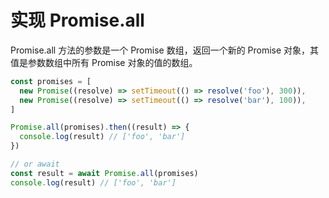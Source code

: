 # 实现 Promise.all
Promise.all 方法的参数是一个 Promise 数组，返回一个新的 Promise 对象，其值是参数数组中所有 Promise 对象的值的数组。

```js
const promises = [
  new Promise((resolve) => setTimeout(() => resolve('foo'), 300)),
  new Promise((resolve) => setTimeout(() => resolve('bar'), 100)),
]

Promise.all(promises).then((result) => {
  console.log(result) // ['foo', 'bar']
})

// or await
const result = await Promise.all(promises)
console.log(result) // ['foo', 'bar']
```
